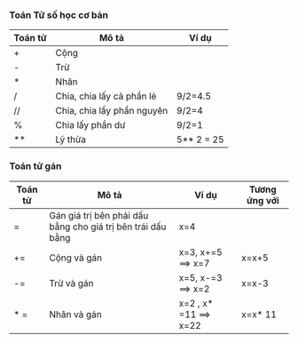 ### Toán Tử số học cơ bản

|Toán tử|Mô tả| Ví dụ|
|--|--|--|
| + | Cộng |
| - | Trừ|
| * | Nhân|
| / | Chia, chia lấy cả phần lẻ |9/2=4.5|
| //| Chia, chia lấy phần nguyên |9/2=4|
|% | Chia lấy phần dư | 9/2=1|
| ** | Lỹ thừa | 5** 2 = 25|


### Toán tử gán

|Toán tử|Mô tả| Ví dụ|Tương ứng với|
|--|--|--|--|
| =| Gán giá trị bên phải dấu bằng cho giá trị bên trái dấu bằng| x=4|
|+=| Cộng và gán| x=3, x+=5 ==> x=7| x=x+5|
|-=| Trừ và gán| x=5, x-=3 ==> x=2| x=x-3|
|* =| Nhân và gán| x=2 , x* =11 ==> x=22 | x=x* 11|

